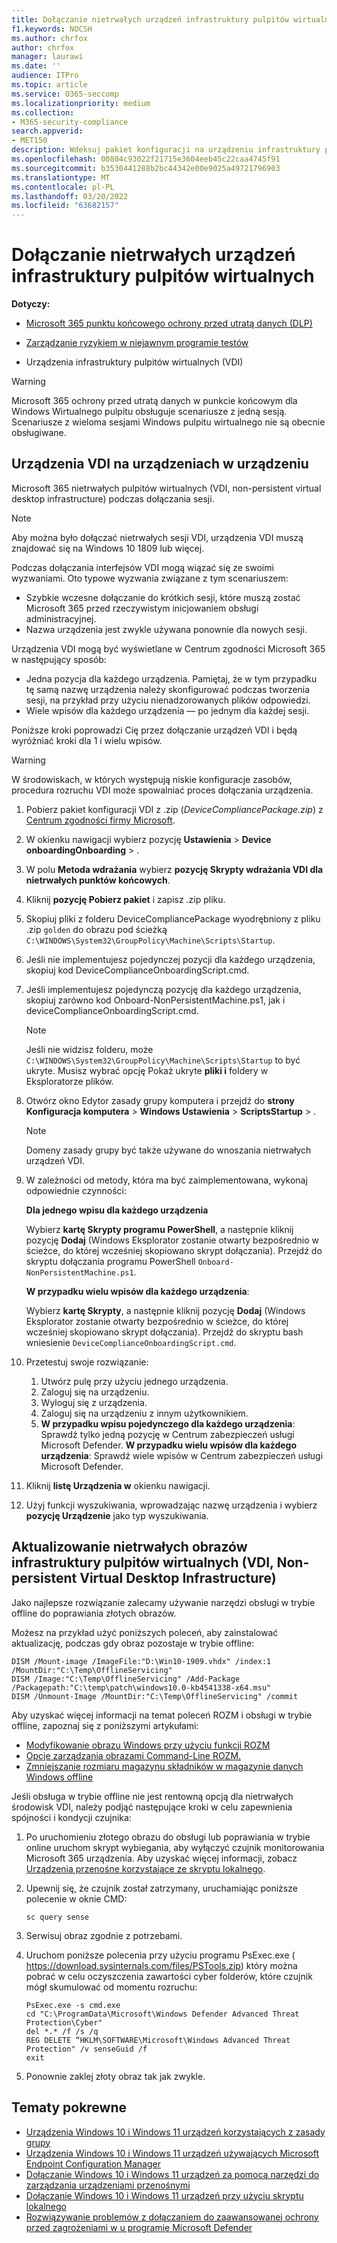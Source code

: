 ```yaml
---
title: Dołączanie nietrwałych urządzeń infrastruktury pulpitów wirtualnych (VDI, Non-persistent Virtual Desktop Infrastructure)
f1.keywords: NOCSH
ms.author: chrfox
author: chrfox
manager: laurawi
ms.date: ''
audience: ITPro
ms.topic: article
ms.service: O365-seccomp
ms.localizationpriority: medium
ms.collection:
- M365-security-compliance
search.appverid:
- MET150
description: Wdeksuj pakiet konfiguracji na urządzeniu infrastruktury pulpitów wirtualnych (VDI), aby były one dołączane do usługi ochrony przed utratą danych Microsoft 365 punktów końcowych.
ms.openlocfilehash: 00804c93022f21715e3604eeb45c22caa4745f91
ms.sourcegitcommit: b3530441288b2bc44342e00e9025a49721796903
ms.translationtype: MT
ms.contentlocale: pl-PL
ms.lasthandoff: 03/20/2022
ms.locfileid: "63682157"
---
```

# <a name="onboard-non-persistent-virtual-desktop-infrastructure-devices"></a>Dołączanie nietrwałych urządzeń infrastruktury pulpitów wirtualnych

**Dotyczy:**

- [Microsoft 365 punktu końcowego ochrony przed utratą danych (DLP)](./endpoint-dlp-learn-about.md)
- [Zarządzanie ryzykiem w niejawnym programie testów](insider-risk-management.md#learn-about-insider-risk-management-in-microsoft-365)

- Urządzenia infrastruktury pulpitów wirtualnych (VDI)

> [!WARNING]
> Microsoft 365 ochrony przed utratą danych w punkcie końcowym dla Windows Wirtualnego pulpitu obsługuje scenariusze z jedną sesją. Scenariusze z wieloma sesjami Windows pulpitu wirtualnego nie są obecnie obsługiwane.

## <a name="onboard-vdi-devices"></a>Urządzenia VDI na urządzeniach w urządzeniu

Microsoft 365 nietrwałych pulpitów wirtualnych (VDI, non-persistent virtual desktop infrastructure) podczas dołączania sesji.

> [!NOTE]
> Aby można było dołączać nietrwałych sesji VDI, urządzenia VDI muszą znajdować się na Windows 10 1809 lub więcej.

Podczas dołączania interfejsów VDI mogą wiązać się ze swoimi wyzwaniami. Oto typowe wyzwania związane z tym scenariuszem:

- Szybkie wczesne dołączanie do krótkich sesji, które muszą zostać Microsoft 365 przed rzeczywistym inicjowaniem obsługi administracyjnej.
- Nazwa urządzenia jest zwykle używana ponownie dla nowych sesji.

Urządzenia VDI mogą być wyświetlane w Centrum zgodności Microsoft 365 w następujący sposób:

- Jedna pozycja dla każdego urządzenia.
Pamiętaj, że w tym przypadku tę  samą nazwę urządzenia należy skonfigurować podczas tworzenia sesji, na przykład przy użyciu nienadzorowanych plików odpowiedzi.
- Wiele wpisów dla każdego urządzenia — po jednym dla każdej sesji.

Poniższe kroki poprowadzi Cię przez dołączanie urządzeń VDI i będą wyróżniać kroki dla 1 i wielu wpisów.

> [!WARNING]
> W środowiskach, w których występują niskie konfiguracje zasobów, procedura rozruchu VDI może spowalniać proces dołączania urządzenia.

1. Pobierz pakiet konfiguracji VDI z .zip (*DeviceCompliancePackage.zip*) z [Centrum zgodności firmy Microsoft](https://compliance.microsoft.com).

2. W okienku nawigacji wybierz pozycję **Ustawienia** >  **Device onboardingOnboarding** > .

3. W polu **Metoda wdrażania** wybierz **pozycję Skrypty wdrażania VDI dla nietrwałych punktów końcowych**.

4. Kliknij **pozycję Pobierz pakiet** i zapisz .zip pliku.

5. Skopiuj pliki z folderu DeviceCompliancePackage wyodrębniony z pliku .zip `golden` do obrazu pod ścieżką `C:\WINDOWS\System32\GroupPolicy\Machine\Scripts\Startup`.

6. Jeśli nie implementujesz pojedynczej pozycji dla każdego urządzenia, skopiuj kod DeviceComplianceOnboardingScript.cmd.

7. Jeśli implementujesz pojedynczą pozycję dla każdego urządzenia, skopiuj zarówno kod Onboard-NonPersistentMachine.ps1, jak i deviceComplianceOnboardingScript.cmd.

    > [!NOTE]
    > Jeśli nie widzisz folderu, może `C:\WINDOWS\System32\GroupPolicy\Machine\Scripts\Startup` to być ukryte. Musisz wybrać opcję Pokaż ukryte **pliki i** foldery w Eksploratorze plików.

8. Otwórz okno Edytor zasady grupy komputera i przejdź do **strony Konfiguracja komputera** >  **Windows Ustawienia** >  **ScriptsStartup** > .

   > [!NOTE]
   > Domeny zasady grupy być także używane do wnoszania nietrwałych urządzeń VDI.

9. W zależności od metody, która ma być zaimplementowana, wykonaj odpowiednie czynności:

   **Dla jednego wpisu dla każdego urządzenia**

   Wybierz **kartę Skrypty programu PowerShell**, a następnie kliknij pozycję **Dodaj** (Windows Eksplorator zostanie otwarty bezpośrednio w ścieżce, do której wcześniej skopiowano skrypt dołączania). Przejdź do skryptu dołączania programu PowerShell `Onboard-NonPersistentMachine.ps1`.

   **W przypadku wielu wpisów dla każdego urządzenia**:

   Wybierz **kartę Skrypty**, a następnie kliknij pozycję **Dodaj** (Windows Eksplorator zostanie otwarty bezpośrednio w ścieżce, do której wcześniej skopiowano skrypt dołączania). Przejdź do skryptu bash wniesienie `DeviceComplianceOnboardingScript.cmd`.

10. Przetestuj swoje rozwiązanie:
    1. Utwórz pulę przy użyciu jednego urządzenia.
    1. Zaloguj się na urządzeniu.
    1. Wyloguj się z urządzenia.
    1. Zaloguj się na urządzeniu z innym użytkownikiem.
    1. **W przypadku wpisu pojedynczego dla każdego urządzenia**: Sprawdź tylko jedną pozycję w Centrum zabezpieczeń usługi Microsoft Defender.
       **W przypadku wielu wpisów dla każdego urządzenia**: Sprawdź wiele wpisów w Centrum zabezpieczeń usługi Microsoft Defender.

11. Kliknij **listę Urządzenia w** okienku nawigacji.

12. Użyj funkcji wyszukiwania, wprowadzając nazwę urządzenia i wybierz **pozycję Urządzenie** jako typ wyszukiwania.

## <a name="updating-non-persistent-virtual-desktop-infrastructure-vdi-images"></a>Aktualizowanie nietrwałych obrazów infrastruktury pulpitów wirtualnych (VDI, Non-persistent Virtual Desktop Infrastructure)

Jako najlepsze rozwiązanie zalecamy używanie narzędzi obsługi w trybie offline do poprawiania złotych obrazów.

Możesz na przykład użyć poniższych poleceń, aby zainstalować aktualizację, podczas gdy obraz pozostaje w trybie offline:

```console
DISM /Mount-image /ImageFile:"D:\Win10-1909.vhdx" /index:1 /MountDir:"C:\Temp\OfflineServicing"
DISM /Image:"C:\Temp\OfflineServicing" /Add-Package /Packagepath:"C:\temp\patch\windows10.0-kb4541338-x64.msu"
DISM /Unmount-Image /MountDir:"C:\Temp\OfflineServicing" /commit
```

Aby uzyskać więcej informacji na temat poleceń ROZM i obsługi w trybie offline, zapoznaj się z poniższymi artykułami:

- [Modyfikowanie obrazu Windows przy użyciu funkcji ROZM](/windows-hardware/manufacture/desktop/mount-and-modify-a-windows-image-using-dism)
- [Opcje zarządzania obrazami Command-Line ROZM.](/windows-hardware/manufacture/desktop/dism-image-management-command-line-options-s14)
- [Zmniejszanie rozmiaru magazynu składników w magazynie danych Windows offline](/windows-hardware/manufacture/desktop/reduce-the-size-of-the-component-store-in-an-offline-windows-image)

Jeśli obsługa w trybie offline nie jest rentowną opcją dla nietrwałych środowisk VDI, należy podjąć następujące kroki w celu zapewnienia spójności i kondycji czujnika:

1. Po uruchomieniu złotego obrazu do obsługi lub poprawiania w trybie online uruchom skrypt wybiegania, aby wyłączyć czujnik monitorowania Microsoft 365 urządzenia. Aby uzyskać więcej informacji, zobacz [Urządzenia przenośne korzystające ze skryptu lokalnego](device-onboarding-script.md#offboard-devices-using-a-local-script).

2. Upewnij się, że czujnik został zatrzymany, uruchamiając poniższe polecenie w oknie CMD:

   ```console
   sc query sense
   ```

3. Serwisuj obraz zgodnie z potrzebami.

4. Uruchom poniższe polecenia przy użyciu programu PsExec.exe ( https://download.sysinternals.com/files/PSTools.zip) który można pobrać w celu oczyszczenia zawartości cyber folderów, które czujnik mógł skumulować od momentu rozruchu:

    ```console
    PsExec.exe -s cmd.exe
    cd "C:\ProgramData\Microsoft\Windows Defender Advanced Threat Protection\Cyber"
    del *.* /f /s /q
    REG DELETE “HKLM\SOFTWARE\Microsoft\Windows Advanced Threat Protection" /v senseGuid /f
    exit
    ```

5. Ponownie zaklej złoty obraz tak jak zwykle.

## <a name="related-topics"></a>Tematy pokrewne

- [Urządzenia Windows 10 i Windows 11 urządzeń korzystających z zasady grupy](device-onboarding-gp.md)
- [Urządzenia Windows 10 i Windows 11 urządzeń używających Microsoft Endpoint Configuration Manager](device-onboarding-sccm.md)
- [Dołączanie Windows 10 i Windows 11 urządzeń za pomocą narzędzi do zarządzania urządzeniami przenośnymi](device-onboarding-mdm.md)
- [Dołączanie Windows 10 i Windows 11 urządzeń przy użyciu skryptu lokalnego](device-onboarding-script.md)
- [Rozwiązywanie problemów z dołączaniem do zaawansowanej ochrony przed zagrożeniami w u programie Microsoft Defender](/windows/security/threat-protection/microsoft-defender-atp/troubleshoot-onboarding)
